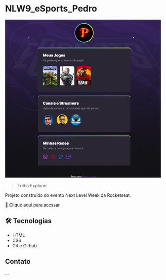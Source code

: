 # NLW9_eSports_Pedro

![preview](./.github/preview.png)

>Trilha Explorer

Projeto construído do evento Next Level Week da Rocketseat.

[🔗 Clique aqui para acessar](https://pedrosouza09.github.io/NLW9_eSports_Pedro/)

## 🛠 Tecnologias

- HTML
- CSS
- Git e Github

## Contato

...